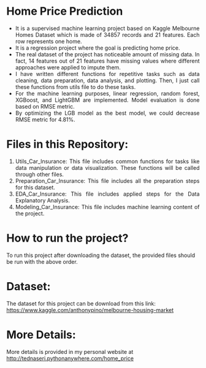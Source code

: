 # Home Price Prediction

<ul align="justify">
<li>It is a supervised machine learning project based on Kaggle Melbourne Homes Dataset which is made of 34857 records and 21 features. Each row represents one home.</li>
<li>It is a regression project where the goal is predicting home price.</li>
<li>The real dataset of the project has noticeable amount of missing data. In fact, 14 features out of 21 features have missing values where different approaches were applied to impute them.</li>
<li>I have written different functions for repetitive tasks such as data cleaning, data preparation, data analysis, and plotting. Then, I just call these functions from utils file to do these tasks.</li>
<li>For the machine learning purposes, linear regression, random forest, XGBoost, and LightGBM are implemented. Model evaluation is done based on RMSE metric.</li>
<li>By optimizing the LGB model as the best model, we could decrease RMSE metric for 4.81%.</li>
</ul>
  
# Files in this Repository:
<ol align="justify">
<li>Utils_Car_Insurance: This file includes common functions for tasks like data manipulation or data visualization. These functions will be called through other files.</li>
<li>Preparation_Car_Insurance: This file includes all the preparation steps for this dataset.</li>
<li>EDA_Car_Insurance: This file includes applied steps for the Data Explanatory Analysis.</li>
<li>Modeling_Car_Insurance: This file includes machine learning content of the project.</li>
</ol>

# How to run the project?
To run this project after downloading the dataset, the provided files should be run with the above order.

# Dataset:
The dataset for this project can be download from this link: https://www.kaggle.com/anthonypino/melbourne-housing-market

# More Details:
More details is provided in my personal website at http://tednaseri.pythonanywhere.com/home_price
